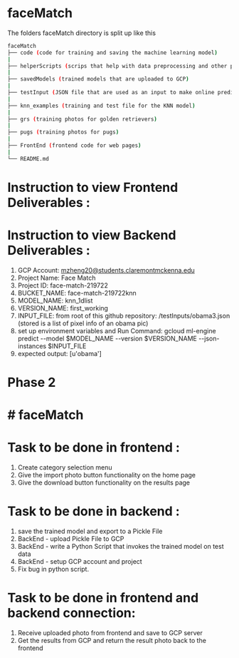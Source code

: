 # faceMatch

The folders faceMatch directory is split up like this

```bash
faceMatch
├── code (code for training and saving the machine learning model)
|
├── helperScripts (scrips that help with data preprocessing and other purposes)
|
├── savedModels (trained models that are uploaded to GCP)
|
├── testInput (JSON file that are used as an input to make online predictions in GCP)
|
├── knn_examples (training and test file for the KNN model)
|
├── grs (training photos for golden retrievers)
|
├── pugs (training photos for pugs)
|
├── FrontEnd (frontend code for web pages)
|
└── README.md
```
# Instruction to view Frontend Deliverables :

# Instruction to view Backend Deliverables :
1) GCP Account: mzheng20@students.claremontmckenna.edu
2) Project Name: Face Match
3) Project ID: face-match-219722
4) BUCKET_NAME: face-match-219722knn
5) MODEL_NAME: knn_1dlist
6) VERSION_NAME: first_working
7) INPUT_FILE: from root of this github repository: /testInputs/obama3.json  (stored is a list of pixel info of an obama pic)
9) set up environment variables and Run Command: gcloud ml-engine predict --model $MODEL_NAME --version $VERSION_NAME --json-instances $INPUT_FILE
10) expected output: [u'obama']

# Phase 2
# # faceMatch
# Task to be done in frontend :
  1) Create category selection menu 
  2) Give the import photo button functionality on the home page
  3) Give the download button functionality on the results page

# Task to be done in backend :
  1) save the trained model and export to a Pickle File
  2) BackEnd - upload Pickle File to GCP
  3) BackEnd - write a Python Script that invokes the trained model on test data
  4) BackEnd - setup GCP account and project
  5) Fix bug in python script. 

# Task to be done in frontend and backend connection:
  1) Receive uploaded photo from frontend and save to GCP server
  2) Get the results from GCP and return the result photo back to the frontend
  
